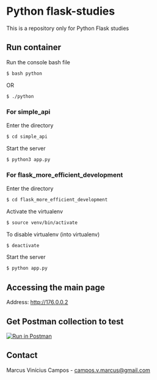 # Python flask-studies

This is a repository only for Python Flask studies

## Run container

Run the console bash file

```bash
$ bash python
```

OR

```bash
$ ./python
```

### For simple_api

Enter the directory

```bash
$ cd simple_api
```

Start the server

```bash
$ python3 app.py
```

### For flask_more_efficient_development

Enter the directory

```bash
$ cd flask_more_efficient_development
```

Activate the virtualenv

```bash
$ source venv/bin/activate
```

To disable virtualenv (into virtualenv)

```bash
$ deactivate
```

Start the server

```bash
$ python app.py
```

## Accessing the main page

Address: http://176.0.0.2

## Get Postman collection to test

[![Run in Postman](https://run.pstmn.io/button.svg)](https://app.getpostman.com/run-collection/8f7dd9696cff0ec40450)

## Contact

Marcus Vinícius Campos - campos.v.marcus@gmail.com
